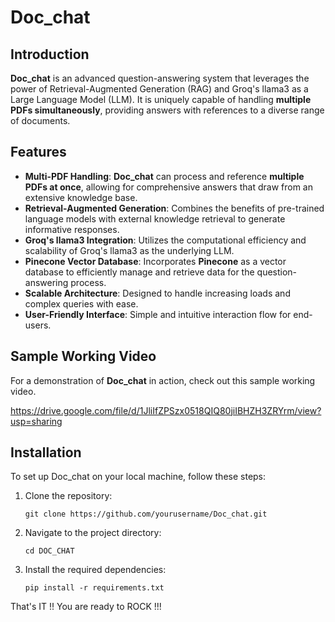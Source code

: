 # Doc_chat

## Introduction
**Doc_chat** is an advanced question-answering system that leverages the power of Retrieval-Augmented Generation (RAG) and Groq's llama3 as a Large Language Model (LLM). It is uniquely capable of handling **multiple PDFs simultaneously**, providing answers with references to a diverse range of documents.

## Features
- **Multi-PDF Handling**: **Doc_chat** can process and reference **multiple PDFs at once**, allowing for comprehensive answers that draw from an extensive knowledge base.
- **Retrieval-Augmented Generation**: Combines the benefits of pre-trained language models with external knowledge retrieval to generate informative responses.
- **Groq's llama3 Integration**: Utilizes the computational efficiency and scalability of Groq's llama3 as the underlying LLM.
- **Pinecone Vector Database**: Incorporates **Pinecone** as a vector database to efficiently manage and retrieve data for the question-answering process.
- **Scalable Architecture**: Designed to handle increasing loads and complex queries with ease.
- **User-Friendly Interface**: Simple and intuitive interaction flow for end-users.

## Sample Working Video
For a demonstration of **Doc_chat** in action, check out this sample working video.

https://drive.google.com/file/d/1JliIfZPSzx0518QIQ80jiIBHZH3ZRYrm/view?usp=sharing

## Installation
To set up Doc_chat on your local machine, follow these steps:
1. Clone the repository:

    ```git clone https://github.com/yourusername/Doc_chat.git```

2. Navigate to the project directory:

    ```cd DOC_CHAT```

3. Install the required dependencies:

    ```pip install -r requirements.txt```

That's IT !! You are ready to ROCK !!!